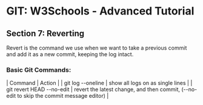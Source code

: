 
# GIT: W3Schools - Advanced Tutorial
## Section 7: Reverting

Revert is the command we use when we want to take a previous commit and add it as a new commit, keeping the log intact.

### Basic Git Commands:
| Command | Action |
| git log --oneline | show all logs on as single lines |
| git revert HEAD --no-edit | revert the latest change,  and then commit, (--no-edit to skip the commit message editor) |
